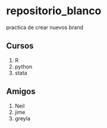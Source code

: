 # repositorio_blanco
practica de crear nuevos brand

## Cursos
1. R
2. python
3. stata

## Amigos 
1. Neil
2. jime
3. greyla 
